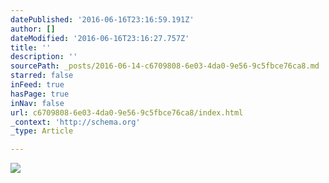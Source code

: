 ```yaml
---
datePublished: '2016-06-16T23:16:59.191Z'
author: []
dateModified: '2016-06-16T23:16:27.757Z'
title: ''
description: ''
sourcePath: _posts/2016-06-14-c6709808-6e03-4da0-9e56-9c5fbce76ca8.md
starred: false
inFeed: true
hasPage: true
inNav: false
url: c6709808-6e03-4da0-9e56-9c5fbce76ca8/index.html
_context: 'http://schema.org'
_type: Article

---
```

![](https://the-grid-user-content.s3-us-west-2.amazonaws.com/2f3ad12d-cdc6-4db1-9100-6646356c82b8.jpg)